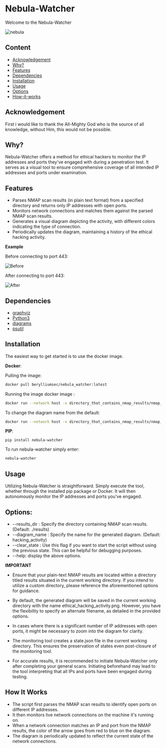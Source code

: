 # Nebula-Watcher

Welcome to the Nebula-Watcher 

![nebula](/images/nebula_watcher.png)


## Content
- [Acknowledgement](#Acknowledgement)
- [Why?](#why)
- [Features](#features)
- [Dependencies](#dependencies)
- [Installation](#installation)
- [Usage](#usage)
- [Options](#options)
- [How-it-works](#how-it-works)


## Acknowledgement

First i would like to thank the All-Mighty God who is the source of all knowledge, without Him, this would not be possible.


## Why?

Nebula-Watcher offers a method for ethical hackers to monitor the IP addresses and ports they've engaged with during a penetration test. It serves as a visual tool to ensure comprehensive coverage of all intended IP addresses and ports under examination.

## Features

- Parses NMAP scan results (in plain text format) from a specified directory and returns only IP addresses with open ports.
- Monitors network connections and matches them against the parsed NMAP scan results.
- Generates a visual diagram depicting the activity, with different colors indicating the type of connection.
- Periodically updates the diagram, maintaining a history of the ethical hacking activity.

**Example**

Before connecting to port 443:

![Before](/images/before_ethical_hacking_activity.png)

After connecting to port 443:

![After](/images/after_ethical_hacking_activity.png)

## Dependencies

- [graphviz](https://graphviz.org/)
- [Python3](https://www.python.org/downloads/)
- [diagrams](https://github.com/mingrammer/diagrams)
- [psutil](https://psutil.readthedocs.io/en/latest/)


## Installation

The easiest way to get started is to use the docker image.


**Docker**:

Pulling the image:

``` bash
docker pull berylliumsec/nebula_watcher:latest
```
Running the image docker image :

```bash
docker run --network host -v directory_that_contains_nmap_results/nmap_plain_text:/app/results -v where/you/want/the/diagram:/app/output  berylliumsec/nebula_watcher:latest
```

To change the diagram name from the default:

```bash
docker run --network host -v directory_that_contains_nmap_results/nmap_plain_text:/app/results -v where/you/want/the/diagram:/app/output  berylliumsec/nebula_watcher:latest python3 nebula_watcher.py --diagram_name /app/your_diagram_name
```


**PIP**:

```
pip install nebula-watcher
```

To run nebula-watcher simply enter:

```bash 
nebula-watcher
``` 

## Usage

Utilizing Nebula-Watcher is straightforward. Simply execute the tool, whether through the installed pip package or Docker. It will then autonomously monitor the IP addresses and ports you've engaged.

## Options:

- --results_dir : Specify the directory containing NMAP scan results. (Default: ./results)
- --diagram_name : Specify the name for the generated diagram. (Default: hacking_activity)
- --clear_state : Use this flag if you want to start the script without using the previous state. This can be helpful for debugging purposes.
- --help: display the above options.

**IMPORTANT**

- Ensure that your plain-text NMAP results are located within a directory titled results situated in the current working directory. If you intend to utilize a custom directory, please reference the aforementioned options for guidance.

- By default, the generated diagram will be saved in the current working directory with the name ethical_hacking_activity.png. However, you have the flexibility to specify an alternate filename, as detailed in the provided options.

- In cases where there is a significant number of IP addresses with open ports, it might be necessary to zoom into the diagram for clarity.

- The monitoring tool creates a state.json file in the current working directory. This ensures the preservation of states even post-closure of the monitoring tool.

- For accurate results, it is recommended to initiate Nebula-Watcher only after completing your general scans. Initiating beforehand may lead to the tool interpreting that all IPs and ports have been engaged during testing.

## How It Works

- The script first parses the NMAP scan results to identify open ports on different IP addresses.
- It then monitors live network connections on the machine it's running on.
- When a network connection matches an IP and port from the NMAP results, the color of the arrow goes from red to blue on the diagram.
- The diagram is periodically updated to reflect the current state of the network connections.
